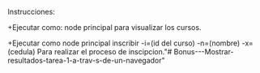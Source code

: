 Instrucciones:

+Ejecutar como:
 node principal
 para visualizar los cursos.

+Ejecutar como 
node principal inscribir -i=(id del curso) 
-n=(nombre) -x=(cedula)
 Para realizar el proceso de inscipcion."# Bonus---Mostrar-resultados-tarea-1-a-trav-s-de-un-navegador" 
